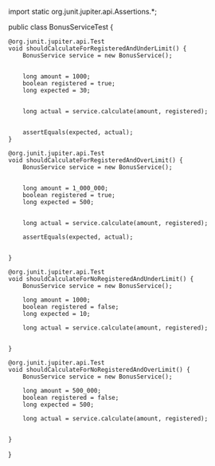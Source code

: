 import static org.junit.jupiter.api.Assertions.*;

public class BonusServiceTest {

    @org.junit.jupiter.api.Test
    void shouldCalculateForRegisteredAndUnderLimit() {
        BonusService service = new BonusService();


        long amount = 1000;
        boolean registered = true;
        long expected = 30;


        long actual = service.calculate(amount, registered);


        assertEquals(expected, actual);
    }

    @org.junit.jupiter.api.Test
    void shouldCalculateForRegisteredAndOverLimit() {
        BonusService service = new BonusService();


        long amount = 1_000_000;
        boolean registered = true;
        long expected = 500;


        long actual = service.calculate(amount, registered);

        assertEquals(expected, actual);


    }

    @org.junit.jupiter.api.Test
    void shouldCalculateForNoRegisteredAndUnderLimit() {
        BonusService service = new BonusService();

        long amount = 1000;
        boolean registered = false;
        long expected = 10;

        long actual = service.calculate(amount, registered);


    }

    @org.junit.jupiter.api.Test
    void shouldCalculateForNoRegisteredAndOverLimit() {
        BonusService service = new BonusService();

        long amount = 500_000;
        boolean registered = false;
        long expected = 500;

        long actual = service.calculate(amount, registered);


    }


}